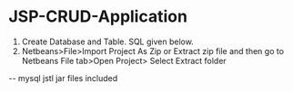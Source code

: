 # JSP-CRUD-Application

1. Create Database and Table. SQL given below.
2. Netbeans>File>Import Project As Zip
or Extract zip file and then go to Netbeans File tab>Open Project> Select Extract folder

-- mysql jstl jar files included
